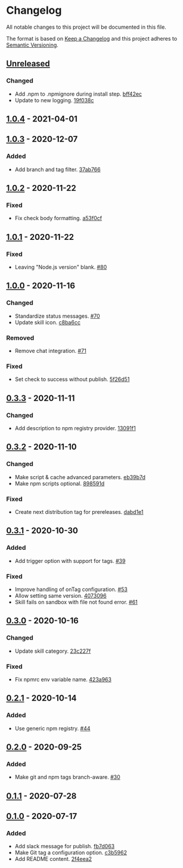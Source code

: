 # Changelog

All notable changes to this project will be documented in this file.

The format is based on [Keep a Changelog](http://keepachangelog.com/)
and this project adheres to [Semantic Versioning](http://semver.org/).

## [Unreleased](https://github.com/atomist-skills/npm-skill/compare/1.0.4...HEAD)

### Changed

-   Add .npm to .npmignore during install step. [bff42ec](https://github.com/atomist-skills/npm-build-skill/commit/bff42ecc72ab7a3cf57f99ff2326054492217536)
-   Update to new logging. [19f038c](https://github.com/atomist-skills/npm-build-skill/commit/19f038c3e88642dfbdb9dc9d6edb4013fa8cddb1)

## [1.0.4](https://github.com/atomist-skills/npm-skill/compare/1.0.3...1.0.4) - 2021-04-01

## [1.0.3](https://github.com/atomist-skills/npm-skill/compare/1.0.2...1.0.3) - 2020-12-07

### Added

-   Add branch and tag filter. [37ab766](https://github.com/atomist-skills/npm-build-skill/commit/37ab7661bf26917596c85d8563b00044213ccca7)

## [1.0.2](https://github.com/atomist-skills/npm-skill/compare/1.0.1...1.0.2) - 2020-11-22

### Fixed

-   Fix check body formatting. [a53f0cf](https://github.com/atomist-skills/npm-build-skill/commit/a53f0cf736a39496e1f6a63b70e770edf2b69651)

## [1.0.1](https://github.com/atomist-skills/npm-skill/compare/1.0.0...1.0.1) - 2020-11-22

### Fixed

-   Leaving "Node.js version" blank. [#80](https://github.com/atomist-skills/npm-build-skill/issues/80)

## [1.0.0](https://github.com/atomist-skills/npm-skill/compare/0.3.3...1.0.0) - 2020-11-16

### Changed

-   Standardize status messages. [#70](https://github.com/atomist-skills/npm-build-skill/issues/70)
-   Update skill icon. [c8ba6cc](https://github.com/atomist-skills/npm-build-skill/commit/c8ba6cc191f5db06e3751f4d5083eefd3ace1694)

### Removed

-   Remove chat integration. [#71](https://github.com/atomist-skills/npm-build-skill/issues/71)

### Fixed

-   Set check to success without publish. [5f26d51](https://github.com/atomist-skills/npm-build-skill/commit/5f26d5120e355f69e1d3cb86861e1133e732d684)

## [0.3.3](https://github.com/atomist-skills/npm-skill/compare/0.3.2...0.3.3) - 2020-11-11

### Changed

-   Add description to npm registry provider. [13091f1](https://github.com/atomist-skills/npm-build-skill/commit/13091f10f301d28ce642791ea775bf46632de1c5)

## [0.3.2](https://github.com/atomist-skills/npm-skill/compare/0.3.1...0.3.2) - 2020-11-10

### Changed

-   Make script & cache advanced parameters. [eb39b7d](https://github.com/atomist-skills/npm-build-skill/commit/eb39b7dddfeaf0eb51c4e4936e4e7eb81852b2b2)
-   Make npm scripts optional. [898591d](https://github.com/atomist-skills/npm-build-skill/commit/898591dd2618ac2e814ed31dd3d6d8a8df7cbf61)

### Fixed

-   Create next distribution tag for prereleases. [dabd1e1](https://github.com/atomist-skills/npm-build-skill/commit/dabd1e16c3b9a7b982fb8f41aeca3d42d82038f3)

## [0.3.1](https://github.com/atomist-skills/npm-skill/compare/0.3.0...0.3.1) - 2020-10-30

### Added

-   Add trigger option with support for tags. [#39](https://github.com/atomist-skills/npm-build-skill/issues/39)

### Fixed

-   Improve handling of onTag configuration. [#53](https://github.com/atomist-skills/npm-build-skill/issues/53)
-   Allow setting same version. [4073096](https://github.com/atomist-skills/npm-build-skill/commit/407309640673fedcf20536da2d5ab4d02cd87d36)
-   Skill fails on sandbox with file not found error. [#61](https://github.com/atomist-skills/npm-build-skill/issues/61)

## [0.3.0](https://github.com/atomist-skills/npm-skill/compare/0.2.1...0.3.0) - 2020-10-16

### Changed

-   Update skill category. [23c227f](https://github.com/atomist-skills/npm-build-skill/commit/23c227f55f79de0235168c5668a528f63b3a5eed)

### Fixed

-   Fix npmrc env variable name. [423a963](https://github.com/atomist-skills/npm-build-skill/commit/423a9630d15716968aec8cb0fa0ee2c39adf9dca)

## [0.2.1](https://github.com/atomist-skills/npm-skill/compare/0.2.0...0.2.1) - 2020-10-14

### Added

-   Use generic npm registry. [#44](https://github.com/atomist-skills/npm-build-skill/issues/44)

## [0.2.0](https://github.com/atomist-skills/npm-skill/compare/0.1.1...0.2.0) - 2020-09-25

### Added

-   Make git and npm tags branch-aware. [#30](https://github.com/atomist-skills/npm-build-skill/issues/30)

## [0.1.1](https://github.com/atomist-skills/npm-skill/compare/0.1.0...0.1.1) - 2020-07-28

## [0.1.0](https://github.com/atomist-skills/npm-skill/tree/0.1.0) - 2020-07-17

### Added

-   Add slack message for publish. [fb7d063](https://github.com/atomist-skills/npm-skill/commit/fb7d06389e908341d6de94e581f4afa12898cc72)
-   Make Git tag a configuration option. [c3b5962](https://github.com/atomist-skills/npm-skill/commit/c3b596202580f519bf305ec63b6884a237c1a225)
-   Add README content. [2f4eea2](https://github.com/atomist-skills/npm-build-skill/commit/2f4eea2d490fdbb7bb519ee4f951c8e60c995797)
